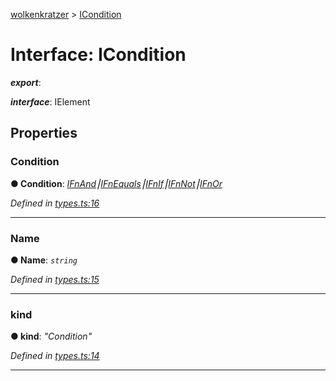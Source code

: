 [wolkenkratzer](../README.md) > [ICondition](../interfaces/icondition.md)



# Interface: ICondition

*__export__*: 

*__interface__*: IElement



## Properties
<a id="condition"></a>

###  Condition

**●  Condition**:  *[IFnAnd](ifnand.md)⎮[IFnEquals](ifnequals.md)⎮[IFnIf](ifnif.md)⎮[IFnNot](ifnnot.md)⎮[IFnOr](ifnor.md)* 

*Defined in [types.ts:16](https://github.com/arminhammer/wolkenkratzer/blob/1983ee3/src/types.ts#L16)*





___

<a id="name"></a>

###  Name

**●  Name**:  *`string`* 

*Defined in [types.ts:15](https://github.com/arminhammer/wolkenkratzer/blob/1983ee3/src/types.ts#L15)*





___

<a id="kind"></a>

###  kind

**●  kind**:  *"Condition"* 

*Defined in [types.ts:14](https://github.com/arminhammer/wolkenkratzer/blob/1983ee3/src/types.ts#L14)*





___


